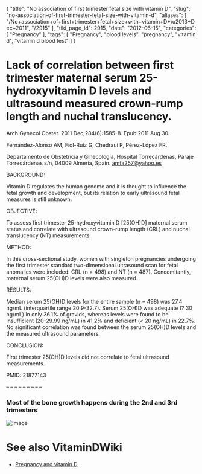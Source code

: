 {
    "title": "No association of first trimester fetal size with vitamin D",
    "slug": "no-association-of-first-trimester-fetal-size-with-vitamin-d",
    "aliases": [
        "/No+association+of+first+trimester+fetal+size+with+vitamin+D+\u2013+Dec+2011",
        "/2915"
    ],
    "tiki_page_id": 2915,
    "date": "2012-06-15",
    "categories": [
        "Pregnancy"
    ],
    "tags": [
        "Pregnancy",
        "blood levels",
        "pregnancy",
        "vitamin d",
        "vitamin d blood test"
    ]
}


# Lack of correlation between first trimester maternal serum 25-hydroxyvitamin D levels and ultrasound measured crown-rump length and nuchal translucency.

Arch Gynecol Obstet. 2011 Dec;284(6):1585-8. Epub 2011 Aug 30.

Fernández-Alonso AM, Fiol-Ruiz G, Chedraui P, Pérez-López FR.

Departamento de Obstetricia y Ginecología, Hospital Torrecárdenas, Paraje Torrecárdenas s/n, 04009 Almeria, Spain. amfa257@yahoo.es

BACKGROUND:

Vitamin D regulates the human genome and it is thought to influence the fetal growth and development, but its relation to early ultrasound fetal measures is still unknown.

OBJECTIVE:

To assess first trimester 25-hydroxyvitamin D <span>[25(OH)D]</span> maternal serum status and correlate with ultrasound crown-rump length (CRL) and nuchal translucency (NT) measurements.

METHOD:

In this cross-sectional study, women with singleton pregnancies undergoing the first trimester standard two-dimensional ultrasound scan for fetal anomalies were included: CRL (n = 498) and NT (n = 487). Concomitantly, maternal serum 25(OH)D levels were also measured.

RESULTS:

Median serum 25(OH)D levels for the entire sample (n = 498) was 27.4 ng/mL (interquartile range 20.9-32.7). Serum 25(OH)D was adequate (? 30 ng/mL) in only 36.1% of gravids, whereas levels were found to be insufficient (20-29.99 ng/mL) in 41.2% and deficient (< 20 ng/mL) in 22.7%. No significant correlation was found between the serum 25(OH)D levels and the measured ultrasound parameters.

CONCLUSION:

First trimester 25(OH)D levels did not correlate to fetal ultrasound measurements.

PMID: 21877143

– – – – – – – – – 

### Most of the bone growth happens during the 2nd and 3rd trimesters

<img src="https://d378j1rmrlek7x.cloudfront.net/attachments/jpeg/babyboom.jpg" alt="image">

# See also VitaminDWiki

* [Pregnancy and vitamin D](/tags/pregnancy-and-vitamin-d.html)